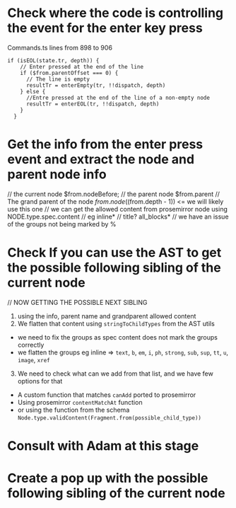 # Check where the code is controlling the event for the enter key press
Commands.ts lines from 898 to 906
```
if (isEOL(state.tr, depth)) {
    // Enter pressed at the end of the line
    if ($from.parentOffset === 0) {
      // The line is empty
      resultTr = enterEmpty(tr, !!dispatch, depth)
    } else {
      //Entre pressed at the end of the line of a non-empty node
      resultTr = enterEOL(tr, !!dispatch, depth)
    }
  }
```
# Get the info from the enter press event and extract the node and parent node info
// the current node $from.nodeBefore;
// the parent node $from.parent
// The grand parent of the node $from.node(($from.depth - 1)) <= we will likely use this one
// we can get the allowed content from prosemirror node using NODE.type.spec.content
// eg inline*
// title? all_blocks*
// we have an issue of the groups not being marked by %


# Check If you can use the AST to get the possible following sibling of the current node
// NOW GETTING THE POSSIBLE NEXT SIBLING
1. using the info, parent name and grandparent allowed content 
2. We flatten that content using `stringToChildTypes` from the AST utils
  * we need to fix the groups as spec content does not mark the groups correctly
  * we flatten the groups eg inline => `text`, `b`, `em`, `i`, `ph`, `strong`, `sub`, `sup`, `tt`, `u`, `image`, `xref`
3. We need to check what can we add from that list, and we have few options for that
  * A custom function that matches `canAdd` ported to prosemirror
  * Using prosemirror `contentMatchAt` function 
  * or using the function from the schema `Node.type.validContent(Fragment.from(possible_child_type))`



# Consult with Adam at this stage
# Create a pop up with the possible following sibling of the current node